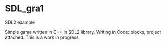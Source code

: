 # SDL_gra1
SDL2 example

Simple game written in C++ in SDL2 library. Writing in Code::blocks, project attached.
This is a work in progress
